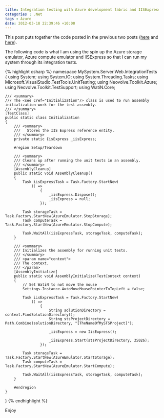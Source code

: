 ```yaml
---
title: Integration testing with Azure development fabric and IISExpress
categories : .Net
tags : Azure
date: 2012-03-18 22:39:46 +10:00
---
```


This post puts together the code posted in the previous two posts ([here][0] and [here][1]).

The following code is what I am using the spin up the Azure storage emulator, Azure compute emulator and IISExpress so that I can run my system through its integration tests.

{% highlight csharp %}
namespace MySystem.Server.Web.IntegrationTests
{
    using System;
    using System.IO;
    using System.Threading.Tasks;
    using Microsoft.VisualStudio.TestTools.UnitTesting;
    using Neovolve.Toolkit.Azure;
    using Neovolve.Toolkit.TestSupport;
    using WatiN.Core;
    
    /// <summary>
    /// The <see cref="Initialization"/> class is used to run assembly initialization work for the test assembly.
    /// </summary>
    [TestClass]
    public static class Initialization
    {
        /// <summary>
        ///   Stores the IIS Express reference entity.
        /// </summary>
        private static IisExpress _iisExpress;
    
        #region Setup/Teardown
    
        /// <summary>
        /// Cleans up after running the unit tests in an assembly.
        /// </summary>
        [AssemblyCleanup]
        public static void AssemblyCleanup()
        {
            Task iisExpressTask = Task.Factory.StartNew(
                () =>
                    {
                        _iisExpress.Dispose();
                        _iisExpress = null;
                    });
    
            Task storageTask = Task.Factory.StartNew(AzureEmulator.StopStorage);
            Task computeTask = Task.Factory.StartNew(AzureEmulator.StopCompute);
    
            Task.WaitAll(iisExpressTask, storageTask, computeTask);
        }
    
        /// <summary>
        /// Initializes the assembly for running unit tests.
        /// </summary>
        /// <param name="context">
        /// The context. 
        /// </param>
        [AssemblyInitialize]
        public static void AssemblyInitialize(TestContext context)
        {
            // Set WatiN to not move the mouse
            Settings.Instance.AutoMoveMousePointerToTopLeft = false;
    
            Task iisExpressTask = Task.Factory.StartNew(
                () =>
                    {
                        String solutionDirectory = context.FindSolutionDirectory();
                        String stsProjectDirectory = Path.Combine(solutionDirectory, "[TheNameOfMySTSProject]");
    
                        _iisExpress = new IisExpress();
    
                        _iisExpress.Start(stsProjectDirectory, 35026);
                    });
    
            Task storageTask = Task.Factory.StartNew(AzureEmulator.StartStorage);
            Task computeTask = Task.Factory.StartNew(AzureEmulator.StartCompute);
    
            Task.WaitAll(iisExpressTask, storageTask, computeTask);
        }
    
        #endregion
    }
}
{% endhighlight %}

Enjoy

[0]: /2012/03/18/boosting-integration-testing-with-azure-development-fabric/
[1]: /2012/03/18/spinning-up-iisexpress-for-integration-testing/
